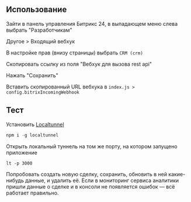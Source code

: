 ## Использование

Зайти в панель управления Битрикс 24, в выпадающем меню слева выбрать "Разработчикам"

Другое > Входящий вебхук

В настройке прав (внизу страницы) выбрать `CRM (crm)`

Скопировать ссылку из поля "Вебхук для вызова rest api"

Нажать "Сохранить"

Вставить скопированный URL вебхука в `index.js > config.bitrixIncomingWebhook`

## Тест

Установить [Localtunnel](https://localtunnel.me)

```ps1
npm i -g localtunnel
```

Открыть локальный туннель на том же порту, на котором запущено приложение

```
lt -p 3000
```

Попробовать создать новую сделку, сохранить, обновить в ней какие-нибудь данные, и удалить её. Если в мониторинг сервиса аналитики пришли данные о сделке и в консоли не появляется ошибок — всё работает правильно.
